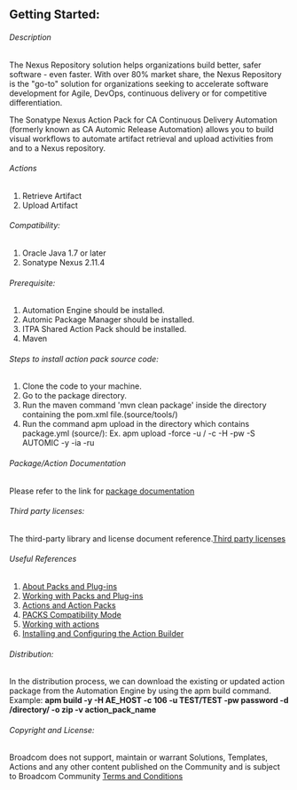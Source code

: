 ## Getting Started:


###### Description
 
 The Nexus Repository solution helps organizations build better, safer software - even faster. With over 80% market share, the Nexus Repository is the "go-to" solution for organizations seeking to accelerate software development for Agile, DevOps, continuous delivery or for competitive differentiation.

The Sonatype Nexus Action Pack for CA Continuous Delivery Automation (formerly known as CA Automic Release Automation) allows you to build visual workflows to automate artifact retrieval and upload activities from and to a Nexus repository.

###### Actions
 
 1. Retrieve Artifact
 2. Upload Artifact
 
 ###### Compatibility:

1. Oracle Java 1.7 or later
2. Sonatype Nexus 2.11.4 

###### Prerequisite:

1. Automation Engine should be installed.
2. Automic Package Manager should be installed.
3. ITPA Shared Action Pack should be installed. 
4. Maven

###### Steps to install action pack source code:

1. Clone the code to your machine.
2. Go to the package directory.
3. Run the maven command 'mvn clean package' inside the directory containing the pom.xml file.(source/tools/)
4. Run the command apm upload in the directory which contains package.yml (source/):
   Ex. apm upload -force -u <Name>/<Department> -c <Client-id> -H <Host> -pw <Password> -S AUTOMIC -y -ia -ru


###### Package/Action Documentation

Please refer to the link for [package documentation](source/ae/DOCUMENTATION/PCK.AUTOMIC_NEXUS.PUB.DOC.xml)

###### Third party licenses:

The third-party library and license document reference.[Third party licenses](source/ae/DOCUMENTATION/PCK.AUTOMIC_NEXUS.PUB.LICENSES.xml)

###### Useful References

1. [About Packs and Plug-ins](https://docs.automic.com/documentation/webhelp/english/AA/12.3/DOCU/12.3/Automic%20Automation%20Guides/help.htm#PluginManager/PM_AboutPacksandPlugins.htm?Highlight=Action%20packs)
2. [Working with Packs and Plug-ins](https://docs.automic.com/documentation/webhelp/english/AA/12.3/DOCU/12.3/Automic%20Automation%20Guides/help.htm#PluginManager/PM_WorkingWith.htm#link10)
3. [Actions and Action Packs](https://docs.automic.com/documentation/webhelp/english/AA/12.3/DOCU/12.3/Automic%20Automation%20Guides/help.htm#_Common/ReleaseHighlights/RH_Plugin_PackageManager.htm?Highlight=Action%20packs)
4. [PACKS Compatibility Mode](https://docs.automic.com/documentation/webhelp/english/AA/12.3/DOCU/12.3/Automic%20Automation%20Guides/help.htm#AWA/Variables/UC_CLIENT_SETTINGS/UC_CLIENT_PACKS_COMPATIBILITY_MODE.htm?Highlight=Action%20packs)
5. [Working with actions](https://docs.automic.com/documentation/webhelp/english/AA/12.3/DOCU/12.3/Automic%20Automation%20Guides/help.htm#ActionBuilder/AB_WorkingWith.htm#link4)
6. [Installing and Configuring the Action Builder](https://docs.automic.com/documentation/webhelp/english/AA/12.3/DOCU/12.3/Automic%20Automation%20Guides/help.htm#ActionBuilder/install_configure_plugins_AB.htm?Highlight=Action%20packs)

###### Distribution: 

In the distribution process, we can download the existing or updated action package from the Automation Engine by using the apm build command.
Example: **apm build -y -H AE_HOST -c 106 -u TEST/TEST -pw password -d /directory/ -o zip -v action_pack_name**
			
			
###### Copyright and License: 

Broadcom does not support, maintain or warrant Solutions, Templates, Actions and any other content published on the Community and is subject to Broadcom Community [Terms and Conditions](https://community.broadcom.com/termsandconditions)

 